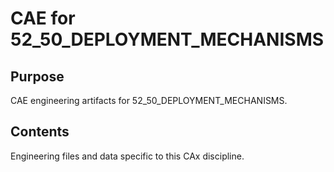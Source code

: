 # CAE for 52_50_DEPLOYMENT_MECHANISMS

## Purpose
CAE engineering artifacts for 52_50_DEPLOYMENT_MECHANISMS.

## Contents
Engineering files and data specific to this CAx discipline.
